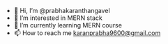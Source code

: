 - 👋 Hi, I’m @prabhakaranthangavel
- 👀 I’m interested in MERN stack
- 🌱 I’m currently learning MERN course
- 📫 How to reach me karanprabha9600@gmail.com

<!---
prabhakaranthangavel/prabhakaranthangavel is a ✨ special ✨ repository because its `README.md` (this file) appears on your GitHub profile.
You can click the Preview link to take a look at your changes.
--->
